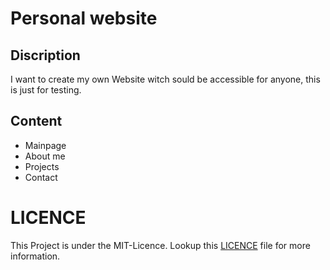 # Personal website
## Discription
I want to create my own Website witch sould be accessible for anyone, this is just for testing.
## Content
- Mainpage
- About me
- Projects
- Contact
  
# LICENCE
This Project is under the MIT-Licence. Lookup this [LICENCE](https://github.com/AlbelNox/AlbelNox.github.io/blob/main/LICENSE) file for more information.
